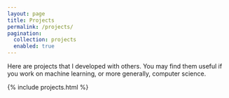 ```yaml
---
layout: page
title: Projects
permalink: /projects/
pagination:
  collection: projects
  enabled: true
---
```


Here are projects that I developed with others. You may find them useful if you work on machine learning, or more generally, computer science.

{% include projects.html %}